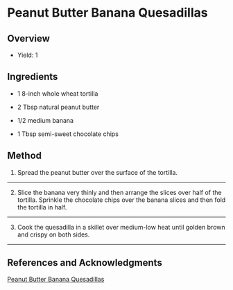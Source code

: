 # Peanut Butter Banana Quesadillas

## Overview

- Yield: 1

## Ingredients

- 1 8-inch whole wheat tortilla

- 2 Tbsp natural peanut butter

- 1/2 medium banana

- 1 Tbsp semi-sweet chocolate chips

## Method

1. Spread the peanut butter over the surface of the tortilla.
---

2. Slice the banana very thinly and then arrange the slices over half of the tortilla. Sprinkle the chocolate chips over the banana slices and then fold the tortilla in half.
---

3. Cook the quesadilla in a skillet over medium-low heat until golden brown and crispy on both sides.
---

## References and Acknowledgments

[Peanut Butter Banana Quesadillas](https://www.budgetbytes.com/peanut-butter-banana-quesadillas/)
